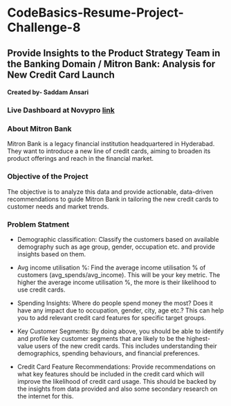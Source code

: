 # CodeBasics-Resume-Project-Challenge-8

## Provide Insights to the Product Strategy Team in the Banking Domain / Mitron Bank: Analysis for New Credit Card Launch 
#### Created by- Saddam Ansari

### Live Dashboard at Novypro [link](https://www.novypro.com/project/mitron-bank-credit-card-analysis-crpc8-by---saddam-ansari)

### About Mitron Bank

Mitron Bank is a legacy financial institution headquartered in Hyderabad. They want to introduce a new line of credit cards, aiming to broaden its product offerings and reach in the financial market.

### Objective of the Project

The objective is to analyze this data and provide actionable, data-driven recommendations to guide Mitron Bank in tailoring the new credit cards to customer needs and market trends. 

### Problem Statment
 * Demographic classification: Classify the customers based on available demography such as age group, gender, occupation etc. and provide insights based on them.
   
 * Avg income utilisation %: Find the average income utilisation % of customers (avg_spends/avg_income). This will be your key metric. The higher the average income utilisation %, the more is their likelihood to use credit cards.
   
 * Spending Insights: Where do people spend money the most? Does it have any impact due to occupation, gender, city, age etc.? This can help you to add relevant credit card features for specific target groups.

 * Key Customer Segments: By doing above, you should be able to identify and profile key customer segments that are likely to be the highest-value users of the new credit cards. This includes understanding their demographics, spending behaviours, and financial preferences. 

 * Credit Card Feature Recommendations: Provide recommendations on what key features should be included in the credit card which will improve the likelihood of credit card usage. This should be backed by the insights from data provided and also some secondary research on the internet for this.

